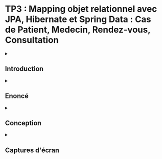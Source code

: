 # TP3 : Mapping objet relationnel avec JPA, Hibernate et Spring Data : Cas de Patient, Medecin, Rendez-vous, Consultation

<details><summary> <h2>Introduction</h2> </summary>
<b>ORM (Object Relational Mapping)</b> est un système qui met en œuvre la responsabilité du mappage de l'objet au modèle relationnel. Cela signifie qu'il est responsable du stockage des données du modèle objet dans le modèle relationnel et de la lecture des données du modèle relationnel dans le modèle objet.<br>
<b>JPA :</b> (Java persistence api) qui fournit des spécifications pour la persistance, la lecture et la gestion des données de votre objet Java vers des relations dans la base de données.<br>
<b>Hibernate :</b> Il existe plusieurs frameworks qui mettent en œuvre JPA. Hibernate est l'un d'entre eux. Il existe également d'autres frameworks. Mais si vous utilisez jpa avec spring, cela vous permet de passer à différents frameworks à l'avenir.<br>
<b>Spring Data JPA :</b> C'est une autre couche au-dessus de jpa que Spring fournit pour vous faciliter la vie.
</details>


<details><summary> <h2>Enoncé</h2> </summary>
Reprendre les exemples de mapping objet relationnel avec JPA, Hibernate et Spring Data :<br>
- Cas  de Patient, Medecin, Rendez-vous, Consultation
</details>

<details><summary> <h2>Conception</h2> </summary>
  <p align="center"><img src="assets/conception.PNG"></p>
</details>

<details><summary> <h2>Captures d'écran</h2> </summary>
<ol>
<ul><h4>Entities</h4>
  <ul><h6>Consultation</h6></ul>
  <img src="assets/consultation.PNG"/>
  <ul><h6>Medecin</h6></ul>
  <img src="assets/medecin.PNG"/>
  <ul><h6>Patient</h6></ul>
  <img src="assets/patient.PNG"/>
  <ul><h6>RendezVous</h6></ul>
  <img src="assets/rendezVous.PNG"/>
  <ul><h6>StatusRDV</h6></ul>
  <img src="assets/statusRDV.PNG"/>
</ul>

<ul><h4>Repositories</h4>
  <ul><h6>Consultation Repository</h6></ul>
  <img src="assets/consultationRepo.PNG"/>
  <ul><h6>Medecin Repository</h6></ul>
  <img src="assets/medecinRepo.PNG"/>
  <ul><h6>Patient Repository</h6></ul>
  <img src="assets/patientRepo.PNG"/>
  <ul><h6>RendezVous Repository</h6></ul>
  <img src="assets/rdvRepo.PNG"/>
</ul>

<ul><h4>Services</h4>
  <ul><h6>Hopital service Interface</h6></ul>
  <img src="assets/IService.PNG"/>
  <ul><h6>Hopital service Implementation</h6></ul>
  <img src="assets/serviceIMPL1.PNG"/>
  <img src="assets/serviceIMPL2.PNG"/>
</ul>

<ul><h4>Controllers</h4>
  <ul><h6>Rest Contoller</h6></ul>
  <img src="assets/restController.PNG"/>
</ul>

<ul><h4>Application</h4>
  <img src="assets/Application1.PNG"/>
  <img src="assets/Application2.PNG"/>
</ul>

<ul><h4></h4>
  <img src="assets/patients.PNG"/>
</ul>

</ol>
</details>
